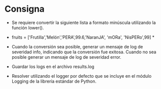 # Consigna

- Se requiere convertir la siguiente lista a formato minúscula utilizando
la función lower().

* fruits = ['Frutilla','Melón','PERA',99.6,'NaranJA', 'mORa', 'NisPERo',99] *

- Cuando la conversión sea posible, generar un mensaje de log de
severidad info, indicando que la conversión fue exitosa. Cuando no
sea posible generar un mensaje de log de severidad error.

- Guardar los logs en el archivo results.log

- Resolver utilizando el logger por defecto que se incluye en el módulo Logging de la librería estándar de Python.